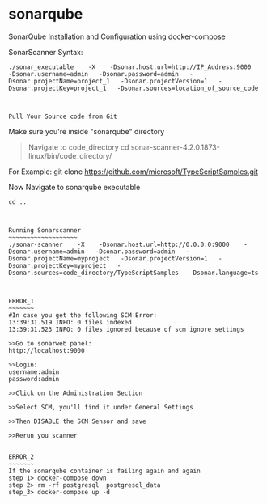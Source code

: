 # sonarqube
SonarQube Installation and Configuration using docker-compose



SonarScanner Syntax:
~~~~~~~~~~~~~~~~~~
./sonar_executable    -X    -Dsonar.host.url=http://IP_Address:9000    -Dsonar.username=admin   -Dsonar.password=admin   -Dsonar.projectName=project_1   -Dsonar.projectVersion=1   -Dsonar.projectKey=project_1   -Dsonar.sources=location_of_source_code



Pull Your Source code from Git
~~~~~~~~~~~~~~~~~~~~~~~~~~~~~~~
Make sure you're inside "sonarqube" directory
>Navigate to code_directory
cd  sonar-scanner-4.2.0.1873-linux/bin/code_directory/

For Example:
git clone https://github.com/microsoft/TypeScriptSamples.git



Now Navigate to sonarqube executable
~~~~~~~~~~~~~~~~~~~~~~~~~~~~~~~~~~~~
cd ..



Running Sonarscanner
~~~~~~~~~~~~~~~~~~~
./sonar-scanner    -X    -Dsonar.host.url=http://0.0.0.0:9000    -Dsonar.username=admin   -Dsonar.password=admin   -Dsonar.projectName=myproject   -Dsonar.projectVersion=1   -Dsonar.projectKey=myproject   -Dsonar.sources=code_directory/TypeScriptSamples   -Dsonar.language=ts



ERROR_1
~~~~~~~
#In case you get the following SCM Error: 
13:39:31.519 INFO: 0 files indexed
13:39:31.523 INFO: 0 files ignored because of scm ignore settings

>>Go to sonarweb panel:
http://localhost:9000

>>Login:
username:admin
password:admin

>>Click on the Administration Section

>>Select SCM, you'll find it under General Settings

>>Then DISABLE the SCM Sensor and save

>>Rerun you scanner


ERROR_2
~~~~~~~
If the sonarqube container is failing again and again
step 1> docker-compose down
step 2> rm -rf postgresql  postgresql_data
step_3> docker-compose up -d


